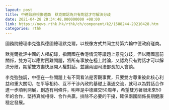 ```yaml
---
layout: post
title: 中德政府視像磋商　默克爾認為只有對話才可解決分歧
date: 2021-04-28 20:34:48.000000000 +08:00
link: https://news.rthk.hk/rthk/ch/component/k2/1588244-20210428.htm
categories: rthk
---
```


國務院總理李克強與德國總理默克爾，以視像方式共同主持第六輪中德政府磋商。

默克爾批評中國的人權紀錄，指兩國在香港情況等議題上意見分歧，但以兩國當前關係，雙方可以應對困難問題，將所有事放在檯上討論，又認為只有對話才可以解決分歧，期望雙方盡快展開人權對話，並讓兩國司法部長加入會談。

李克強強調，中德在一些問題上有不同看法是客觀事實，只要雙方尊重彼此核心利益和重大關切，在平等相待、互不干涉內政的基礎上溝通交流，就可以為對話合作進一步順利開展，創造有利條件，明年是中德建交50周年，希望雙方著眼未來50年的合作，堅持真誠相待、合作共贏，排除不必要的干擾，確保兩國關係長期健康穩定發展。
